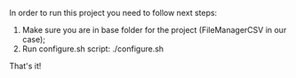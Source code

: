 In order to run this project you need to follow next steps:

1. Make sure you are in base folder for the project (FileManagerCSV in our case);
2. Run configure.sh script:
   ./configure.sh
   
That's it!
